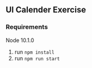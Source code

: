 ## UI Calender Exercise

### Requirements
Node 10.1.0

1. run `npm install`
2. run  `npm run start`
